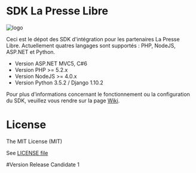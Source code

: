# SDK La Presse Libre
![logo](https://github.com/NextINpact/LaPresseLibreSDK/blob/master/logo-lpl.png "Logo LPL")

Ceci est le dépot des SDK d'intégration pour les partenaires La Presse Libre. Actuellement quatres langages sont supportés : PHP, NodeJS, ASP.NET et Python.

- Version ASP.NET MVC5, C#6
- Version PHP >= 5.2.x
- Version NodeJS >= 4.0.x
- Version Python 3.5.2 / Django 1.10.2

Pour plus d'informations concernant le fonctionnement ou la configuration du SDK, veuillez vous rendre sur la page [Wiki](https://github.com/NextINpact/LaPresseLibreSDK/wiki).

# License
The MIT License (MIT)

See [LICENSE file](LICENSE)

#Version
Release Candidate 1 
